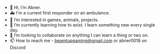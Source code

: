 - 👋 Hi, I’m Abner.
- 🚑 I'm a current first responder on an ambulance.
- 👀 I’m interested in games, animals, projects.
- 🌱 I’m currently learning how to exist. I learn something new every single day.
- 💞️ I’m looking to collaborate on anything I can learn a thing or two on.
- 📫 How to reach me - beamtupgaming@gmail.com or abner0018 on Discord
